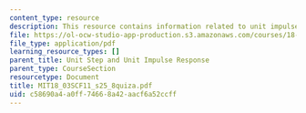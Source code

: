 ```yaml
---
content_type: resource
description: This resource contains information related to unit impulse response.
file: https://ol-ocw-studio-app-production.s3.amazonaws.com/courses/18-03sc-differential-equations-fall-2011/c58690a4a0ff74668a42aacf6a52ccff_MIT18_03SCF11_s25_8quiza.pdf
file_type: application/pdf
learning_resource_types: []
parent_title: Unit Step and Unit Impulse Response
parent_type: CourseSection
resourcetype: Document
title: MIT18_03SCF11_s25_8quiza.pdf
uid: c58690a4-a0ff-7466-8a42-aacf6a52ccff
---
```

